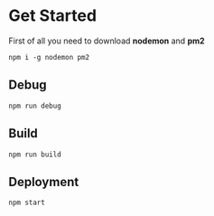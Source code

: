 # Get Started

First of all you need to download **nodemon** and **pm2**


`npm i -g nodemon pm2`

## Debug
`npm run debug`

## Build
`npm run build`

## Deployment
`npm start`
